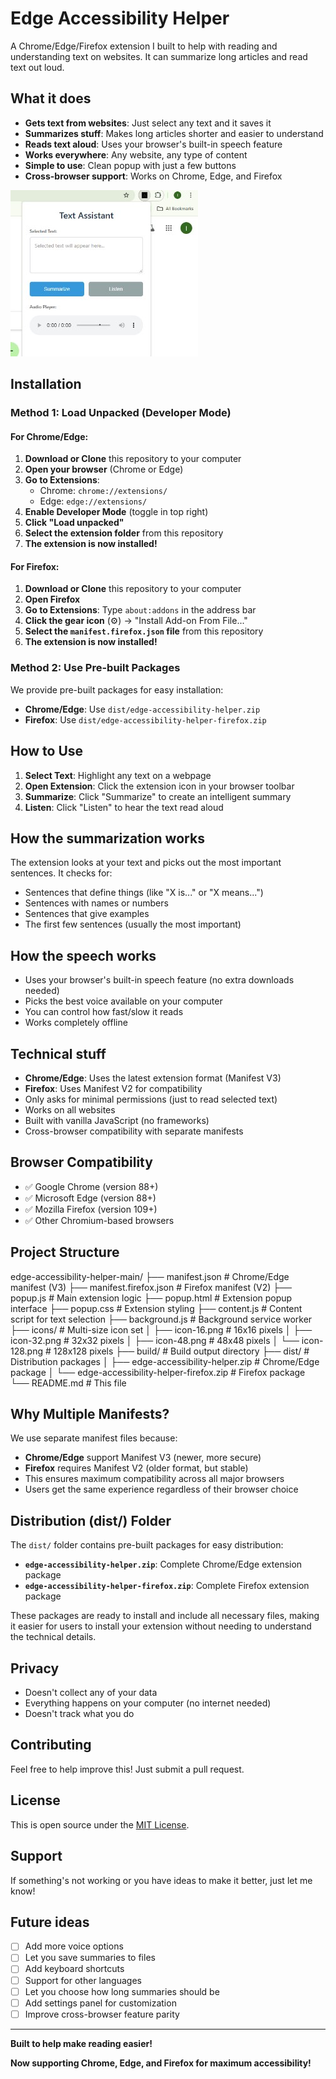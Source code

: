 # Edge Accessibility Helper

A Chrome/Edge/Firefox extension I built to help with reading and understanding text on websites. It can summarize long articles and read text out loud.

## What it does

- **Gets text from websites**: Just select any text and it saves it
- **Summarizes stuff**: Makes long articles shorter and easier to understand
- **Reads text aloud**: Uses your browser's built-in speech feature
- **Works everywhere**: Any website, any type of content
- **Simple to use**: Clean popup with just a few buttons
- **Cross-browser support**: Works on Chrome, Edge, and Firefox

![Extension Popup](TextAssistantScreenshot.jpg)

## Installation

### Method 1: Load Unpacked (Developer Mode)

#### For Chrome/Edge:
1. **Download or Clone** this repository to your computer
2. **Open your browser** (Chrome or Edge)
3. **Go to Extensions**:
   - Chrome: `chrome://extensions/`
   - Edge: `edge://extensions/`
4. **Enable Developer Mode** (toggle in top right)
5. **Click "Load unpacked"**
6. **Select the extension folder** from this repository
7. **The extension is now installed!**

#### For Firefox:
1. **Download or Clone** this repository to your computer
2. **Open Firefox**
3. **Go to Extensions**: Type `about:addons` in the address bar
4. **Click the gear icon** (⚙️) → "Install Add-on From File..."
5. **Select the `manifest.firefox.json` file** from this repository
6. **The extension is now installed!**

### Method 2: Use Pre-built Packages

We provide pre-built packages for easy installation:

- **Chrome/Edge**: Use `dist/edge-accessibility-helper.zip`
- **Firefox**: Use `dist/edge-accessibility-helper-firefox.zip`

## How to Use

1. **Select Text**: Highlight any text on a webpage
2. **Open Extension**: Click the extension icon in your browser toolbar
3. **Summarize**: Click "Summarize" to create an intelligent summary
4. **Listen**: Click "Listen" to hear the text read aloud

## How the summarization works

The extension looks at your text and picks out the most important sentences. It checks for:
- Sentences that define things (like "X is..." or "X means...")
- Sentences with names or numbers
- Sentences that give examples
- The first few sentences (usually the most important)

## How the speech works

- Uses your browser's built-in speech feature (no extra downloads needed)
- Picks the best voice available on your computer
- You can control how fast/slow it reads
- Works completely offline

## Technical stuff

- **Chrome/Edge**: Uses the latest extension format (Manifest V3)
- **Firefox**: Uses Manifest V2 for compatibility
- Only asks for minimal permissions (just to read selected text)
- Works on all websites
- Built with vanilla JavaScript (no frameworks)
- Cross-browser compatibility with separate manifests

## Browser Compatibility

- ✅ Google Chrome (version 88+)
- ✅ Microsoft Edge (version 88+)
- ✅ Mozilla Firefox (version 109+)
- ✅ Other Chromium-based browsers

## Project Structure

edge-accessibility-helper-main/
├── manifest.json # Chrome/Edge manifest (V3)
├── manifest.firefox.json # Firefox manifest (V2)
├── popup.js # Main extension logic
├── popup.html # Extension popup interface
├── popup.css # Extension styling
├── content.js # Content script for text selection
├── background.js # Background service worker
├── icons/ # Multi-size icon set
│ ├── icon-16.png # 16x16 pixels
│ ├── icon-32.png # 32x32 pixels
│ ├── icon-48.png # 48x48 pixels
│ └── icon-128.png # 128x128 pixels
├── build/ # Build output directory
├── dist/ # Distribution packages
│ ├── edge-accessibility-helper.zip # Chrome/Edge package
│ └── edge-accessibility-helper-firefox.zip # Firefox package
└── README.md # This file



## Why Multiple Manifests?

We use separate manifest files because:
- **Chrome/Edge** support Manifest V3 (newer, more secure)
- **Firefox** requires Manifest V2 (older format, but stable)
- This ensures maximum compatibility across all major browsers
- Users get the same experience regardless of their browser choice

## Distribution (dist/) Folder

The `dist/` folder contains pre-built packages for easy distribution:
- **`edge-accessibility-helper.zip`**: Complete Chrome/Edge extension package
- **`edge-accessibility-helper-firefox.zip`**: Complete Firefox extension package

These packages are ready to install and include all necessary files, making it easier for users to install your extension without needing to understand the technical details.

## Privacy

- Doesn't collect any of your data
- Everything happens on your computer (no internet needed)
- Doesn't track what you do

## Contributing

Feel free to help improve this! Just submit a pull request.

## License

This is open source under the [MIT License](LICENSE).

## Support

If something's not working or you have ideas to make it better, just let me know!

## Future ideas

- [ ] Add more voice options
- [ ] Let you save summaries to files
- [ ] Add keyboard shortcuts
- [ ] Support for other languages
- [ ] Let you choose how long summaries should be
- [ ] Add settings panel for customization
- [ ] Improve cross-browser feature parity

---

**Built to help make reading easier!**

**Now supporting Chrome, Edge, and Firefox for maximum accessibility!**